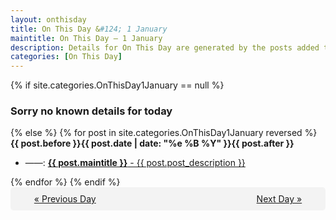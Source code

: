 ```yaml
---
layout: onthisday
title: On This Day &#124; 1 January
maintitle: On This Day — 1 January
description: Details for On This Day are generated by the posts added to the website so the content is subject to changes/updates over time.
categories: [On This Day]
---
```


{% if site.categories.OnThisDay1January == null %}
<h3>Sorry no known details for today</h3>
{% else %}
{% for post in site.categories.OnThisDay1January reversed %}
<strong>{{ post.before }}{{ post.date | date: "%e %B %Y" }}{{ post.after }}</strong>
<ul>
<li> ——: <a class="{{ post.class }}" href="{{ post.url }}"><strong>{{ post.maintitle }}</strong> - {{ post.post_description }}</a></li>
</ul>
{% endfor %}
{% endif %}

<div style="background-color: #f3f3f3; padding: 10px; border-radius: 5px; text-align: center; display: flex; justify-content: space-evenly;">
<a href="/onthisday/12/12-31">« Previous Day</a>
<span style="visibility:hidden;">[ Visit Leap Year February 29 ]</span>
<a href="/onthisday/01/01-02">Next Day »</a>
</div>

